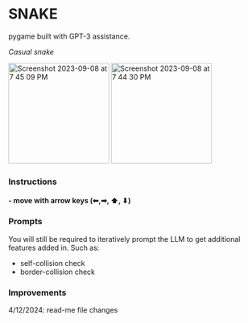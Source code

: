 # SNAKE
pygame built with GPT-3 assistance.

*Casual snake*

<img width="200" alt="Screenshot 2023-09-08 at 7 45 09 PM" src="https://github.com/jeighmz/Games/assets/48871068/413e2c52-e221-4f50-a2a2-eb5b8e4213fc">


<img width="200" alt="Screenshot 2023-09-08 at 7 44 30 PM" src="https://github.com/jeighmz/Games/assets/48871068/bfa1f4cb-eeef-40a8-abb8-511e17ed2745">


### Instructions

####  - move with arrow keys (⬅,➡, ⬆, ⬇)

### Prompts
You will still be required to iteratively prompt the LLM to get additional features added in. Such as: 
- self-collision check
- border-collision check

### Improvements

4/12/2024: read-me file changes
